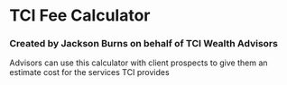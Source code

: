 # TCI Fee Calculator
### Created by Jackson Burns on behalf of TCI Wealth Advisors

Advisors can use this calculator with client prospects to give them an estimate cost for the services TCI provides